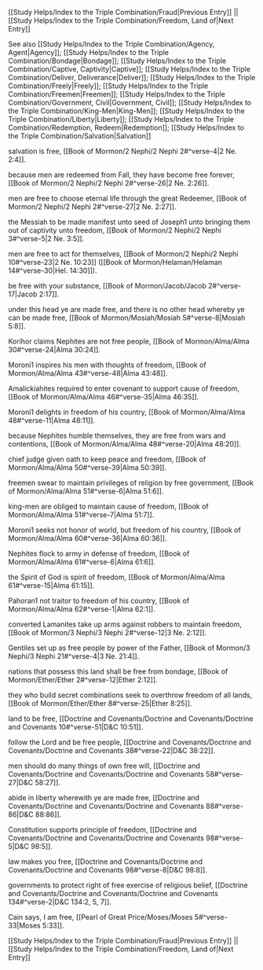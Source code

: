 [[Study Helps/Index to the Triple Combination/Fraud|Previous Entry]]  ||  [[Study Helps/Index to the Triple Combination/Freedom, Land of|Next Entry]]

 See also [[Study Helps/Index to the Triple Combination/Agency, Agent|Agency]]; [[Study Helps/Index to the Triple Combination/Bondage|Bondage]]; [[Study Helps/Index to the Triple Combination/Captive, Captivity|Captive]]; [[Study Helps/Index to the Triple Combination/Deliver, Deliverance|Deliver]]; [[Study Helps/Index to the Triple Combination/Freely|Freely]]; [[Study Helps/Index to the Triple Combination/Freemen|Freemen]]; [[Study Helps/Index to the Triple Combination/Government, Civil|Government, Civil]]; [[Study Helps/Index to the Triple Combination/King-Men|King-Men]]; [[Study Helps/Index to the Triple Combination/Liberty|Liberty]]; [[Study Helps/Index to the Triple Combination/Redemption, Redeem|Redemption]]; [[Study Helps/Index to the Triple Combination/Salvation|Salvation]]

 salvation is free, [[Book of Mormon/2 Nephi/2 Nephi 2#^verse-4|2 Ne. 2:4]].

 because men are redeemed from Fall, they have become free forever, [[Book of Mormon/2 Nephi/2 Nephi 2#^verse-26|2 Ne. 2:26]].

 men are free to choose eternal life through the great Redeemer, [[Book of Mormon/2 Nephi/2 Nephi 2#^verse-27|2 Ne. 2:27]].

 the Messiah to be made manifest unto seed of Joseph1 unto bringing them out of captivity unto freedom, [[Book of Mormon/2 Nephi/2 Nephi 3#^verse-5|2 Ne. 3:5]].

 men are free to act for themselves, [[Book of Mormon/2 Nephi/2 Nephi 10#^verse-23|2 Ne. 10:23]] ([[Book of Mormon/Helaman/Helaman 14#^verse-30|Hel. 14:30]]).

 be free with your substance, [[Book of Mormon/Jacob/Jacob 2#^verse-17|Jacob 2:17]].

 under this head ye are made free, and there is no other head whereby ye can be made free, [[Book of Mormon/Mosiah/Mosiah 5#^verse-8|Mosiah 5:8]].

 Korihor claims Nephites are not free people, [[Book of Mormon/Alma/Alma 30#^verse-24|Alma 30:24]].

 Moroni1 inspires his men with thoughts of freedom, [[Book of Mormon/Alma/Alma 43#^verse-48|Alma 43:48]].

 Amalickiahites required to enter covenant to support cause of freedom, [[Book of Mormon/Alma/Alma 46#^verse-35|Alma 46:35]].

 Moroni1 delights in freedom of his country, [[Book of Mormon/Alma/Alma 48#^verse-11|Alma 48:11]].

 because Nephites humble themselves, they are free from wars and contentions, [[Book of Mormon/Alma/Alma 48#^verse-20|Alma 48:20]].

 chief judge given oath to keep peace and freedom, [[Book of Mormon/Alma/Alma 50#^verse-39|Alma 50:39]].

 freemen swear to maintain privileges of religion by free government, [[Book of Mormon/Alma/Alma 51#^verse-6|Alma 51:6]].

 king-men are obliged to maintain cause of freedom, [[Book of Mormon/Alma/Alma 51#^verse-7|Alma 51:7]].

 Moroni1 seeks not honor of world, but freedom of his country, [[Book of Mormon/Alma/Alma 60#^verse-36|Alma 60:36]].

 Nephites flock to army in defense of freedom, [[Book of Mormon/Alma/Alma 61#^verse-6|Alma 61:6]].

 the Spirit of God is spirit of freedom, [[Book of Mormon/Alma/Alma 61#^verse-15|Alma 61:15]].

 Pahoran1 not traitor to freedom of his country, [[Book of Mormon/Alma/Alma 62#^verse-1|Alma 62:1]].

 converted Lamanites take up arms against robbers to maintain freedom, [[Book of Mormon/3 Nephi/3 Nephi 2#^verse-12|3 Ne. 2:12]].

 Gentiles set up as free people by power of the Father, [[Book of Mormon/3 Nephi/3 Nephi 21#^verse-4|3 Ne. 21:4]].

 nations that possess this land shall be free from bondage, [[Book of Mormon/Ether/Ether 2#^verse-12|Ether 2:12]].

 they who build secret combinations seek to overthrow freedom of all lands, [[Book of Mormon/Ether/Ether 8#^verse-25|Ether 8:25]].

 land to be free, [[Doctrine and Covenants/Doctrine and Covenants/Doctrine and Covenants 10#^verse-51|D&C 10:51]].

 follow the Lord and be free people, [[Doctrine and Covenants/Doctrine and Covenants/Doctrine and Covenants 38#^verse-22|D&C 38:22]].

 men should do many things of own free will, [[Doctrine and Covenants/Doctrine and Covenants/Doctrine and Covenants 58#^verse-27|D&C 58:27]].

 abide in liberty wherewith ye are made free, [[Doctrine and Covenants/Doctrine and Covenants/Doctrine and Covenants 88#^verse-86|D&C 88:86]].

 Constitution supports principle of freedom, [[Doctrine and Covenants/Doctrine and Covenants/Doctrine and Covenants 98#^verse-5|D&C 98:5]].

 law makes you free, [[Doctrine and Covenants/Doctrine and Covenants/Doctrine and Covenants 98#^verse-8|D&C 98:8]].

 governments to protect right of free exercise of religious belief, [[Doctrine and Covenants/Doctrine and Covenants/Doctrine and Covenants 134#^verse-2|D&C 134:2, 5, 7]].

 Cain says, I am free, [[Pearl of Great Price/Moses/Moses 5#^verse-33|Moses 5:33]].

[[Study Helps/Index to the Triple Combination/Fraud|Previous Entry]]  ||  [[Study Helps/Index to the Triple Combination/Freedom, Land of|Next Entry]]